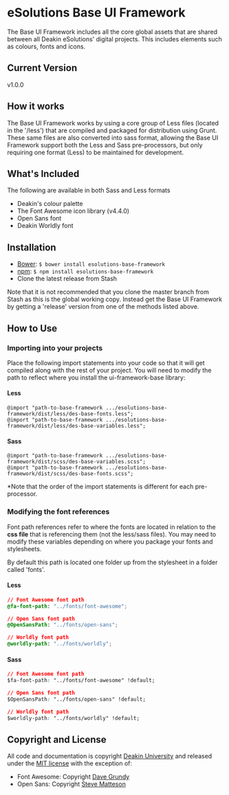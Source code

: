 # eSolutions Base UI Framework
The Base UI Framework includes all the core global assets that are shared between all Deakin eSolutions' digital projects. This includes elements such as colours, fonts and icons.

## Current Version
v1.0.0

## How it works
The Base UI Framework works by using a core group of Less files (located in the '/less') that are compiled and packaged for distribution using Grunt. These same files are also converted into sass format, allowing the Base UI Framework support both the Less and Sass pre-processors, but only requiring one format (Less) to be maintained for development.

## What's Included
The following are available in both Sass and Less formats

* Deakin's colour palette
* The Font Awesome icon library (v4.4.0)
* Open Sans font
* Deakin Worldly font

## Installation
* [Bower](http://bower.io/): `$ bower install esolutions-base-framework`
* [npm](https://www.npmjs.com/): `$ npm install esolutions-base-framework`
* Clone the latest release from Stash

Note that it is not recommended that you clone the master branch from Stash as this is the global working copy. Instead get the Base UI Framework by getting a 'release' version from one of the methods listed above.

## How to Use

### Importing into your projects
Place the following import statements into your code so that it will get compiled along with the rest of your project. You will need to modify the path to reflect where you install the ui-framework-base library:

#### Less
```
@import "path-to-base-framework .../esolutions-base-framework/dist/less/des-base-fonts.less";
@import "path-to-base-framework .../esolutions-base-framework/dist/less/des-base-variables.less";
```

#### Sass
```
@import "path-to-base-framework .../esolutions-base-framework/dist/scss/des-base-variables.scss";
@import "path-to-base-framework .../esolutions-base-framework/dist/scss/des-base-fonts.scss";
```

*Note that the order of the import statements is different for each pre-processor.

### Modifying the font references
Font path references refer to where the fonts are located in relation to the **css file** that is referencing them (not the less/sass files). You may need to modify these variables depending on where you package your fonts and stylesheets.

By default this path is located one folder up from the stylesheet in a folder called 'fonts'.

#### Less
```css
// Font Awesome font path
@fa-font-path: "../fonts/font-awesome";

// Open Sans font path
@OpenSansPath: "../fonts/open-sans";

// Worldly font path
@worldly-path: "../fonts/worldly";
```

#### Sass
```css
// Font Awesome font path
$fa-font-path: "../fonts/font-awesome" !default;

// Open Sans font path
$OpenSansPath: "../fonts/open-sans" !default;

// Worldly font path
$worldly-path: "../fonts/worldly" !default;
```

## Copyright and License
All code and documentation is copyright [Deakin University](http://deakin.edu.au) and released under the [MIT license](https://opensource.org/licenses/MIT) with the exception of:

* Font Awesome: Copyright [Dave Grundy](http://fontawesome.io/license/)
* Open Sans: Copyright [Steve Matteson](http://www.monotype.com/studio/steve-matteson)

